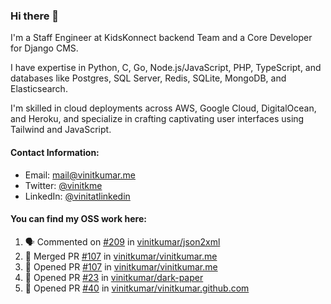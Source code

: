 ### Hi there 👋

I'm a Staff Engineer at KidsKonnect backend Team and a Core Developer for Django CMS.

I have expertise in Python, C, Go, Node.js/JavaScript, 
PHP, TypeScript, and databases like Postgres, SQL Server, Redis, 
SQLite, MongoDB, and Elasticsearch. 

I'm skilled in cloud deployments across AWS, Google Cloud, 
DigitalOcean, and Heroku, and specialize in crafting captivating 
user interfaces using Tailwind and JavaScript. 

#### Contact Information:

- Email: <a href="mailto:mail@vinitkumar.me">mail@vinitkumar.me</a>
- Twitter: [@vinitkme](https://twitter.com/vinitkme)
- LinkedIn: [@vinitatlinkedin](https://www.linkedin.com/in/vinitatlinkedin/)  

#### You can find my OSS work here:

<!--START_SECTION:activity-->
1. 🗣 Commented on [#209](https://github.com/vinitkumar/json2xml/issues/209#issuecomment-2271938938) in [vinitkumar/json2xml](https://github.com/vinitkumar/json2xml)
2. 🎉 Merged PR [#107](https://github.com/vinitkumar/vinitkumar.me/pull/107) in [vinitkumar/vinitkumar.me](https://github.com/vinitkumar/vinitkumar.me)
3. 💪 Opened PR [#107](https://github.com/vinitkumar/vinitkumar.me/pull/107) in [vinitkumar/vinitkumar.me](https://github.com/vinitkumar/vinitkumar.me)
4. 💪 Opened PR [#23](https://github.com/vinitkumar/dark-paper/pull/23) in [vinitkumar/dark-paper](https://github.com/vinitkumar/dark-paper)
5. 💪 Opened PR [#40](https://github.com/vinitkumar/vinitkumar.github.com/pull/40) in [vinitkumar/vinitkumar.github.com](https://github.com/vinitkumar/vinitkumar.github.com)
<!--END_SECTION:activity-->
